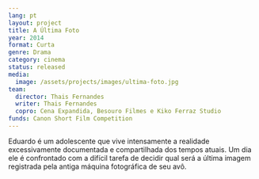 ```yaml
---
lang: pt
layout: project
title: A Última Foto
year: 2014
format: Curta
genre: Drama
category: cinema
status: released
media:
  image: /assets/projects/images/ultima-foto.jpg
team:
  director: Thais Fernandes
  writer: Thais Fernandes
  copro: Cena Expandida, Besouro Filmes e Kiko Ferraz Studio
funds: Canon Short Film Competition
---
```


Eduardo é um adolescente que vive intensamente a realidade excessivamente documentada e compartilhada dos tempos atuais. Um dia ele é confrontado com a difícil tarefa de decidir qual será a última imagem registrada pela antiga máquina fotográfica de seu avô.

